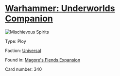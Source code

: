 # [Warhammer: Underworlds Companion](https://guidokessels.github.io/wh-underworlds)

  

![Mischievous Spirits](https://warhammerunderworlds.com/wp-content/uploads/sites/6/2018/03/340_ENG.png)



Type: Ploy

Faction: [Universal](https://guidokessels.github.io/wh-underworlds/factions/universal.md)

Found in: [Magore's Fiends Expansion](https://guidokessels.github.io/wh-underworlds/locations/magores-fiends-expansion.md)

Card number: 340
